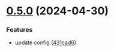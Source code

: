 # [0.5.0](https://github.com/tiavina-mika/mui-tiptap-editor/compare/v0.4.0...v0.5.0) (2024-04-30)


### Features

* update config ([431cad6](https://github.com/tiavina-mika/mui-tiptap-editor/commit/431cad6dc4022960eed8d92fe1e6a36519895832))
